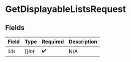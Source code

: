 # GetDisplayableListsRequest


## Fields

| Field              | Type               | Required           | Description        |
| ------------------ | ------------------ | ------------------ | ------------------ |
| `Ids`              | []*int*            | :heavy_check_mark: | N/A                |